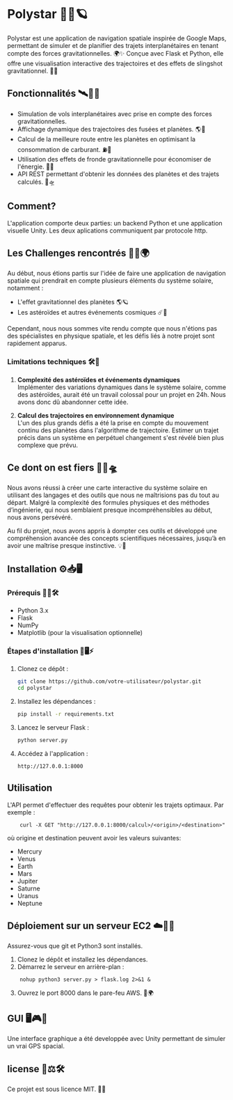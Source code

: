 # Polystar 🚀🌌🪐

Polystar est une application de navigation spatiale inspirée de Google Maps, permettant de simuler et de planifier des trajets interplanétaires en tenant compte des forces gravitationnelles. 🌍✨ Conçue avec Flask et Python, elle offre une visualisation interactive des trajectoires et des effets de slingshot gravitationnel. 🚀🔭

## Fonctionnalités 🛰️🌠🚀
- Simulation de vols interplanétaires avec prise en compte des forces gravitationnelles.
- Affichage dynamique des trajectoires des fusées et planètes. 🌎🚀
- Calcul de la meilleure route entre les planètes en optimisant la consommation de carburant. ⛽🌌
- Utilisation des effets de fronde gravitationnelle pour économiser de l'énergie. 🏹✨
- API REST permettant d'obtenir les données des planètes et des trajets calculés. 🔄🛸
## Comment?

L'application comporte deux parties: un backend Python et une application visuelle Unity. 
Les deux aplications communiquent par protocole http.
## Les Challenges rencontrés 🚀🔬🌍

Au début, nous étions partis sur l'idée de faire une application de navigation spatiale qui prendrait en compte plusieurs éléments du système solaire, notamment :  
- L'effet gravitationnel des planètes 🌎🪐  
- Les astéroïdes et autres événements cosmiques ☄️🌠  

Cependant, nous nous sommes vite rendu compte que nous n'étions pas des spécialistes en physique spatiale, et les défis liés à notre projet sont rapidement apparus.  

### Limitations techniques 🛠️🚧
1. **Complexité des astéroïdes et événements dynamiques**  
   Implémenter des variations dynamiques dans le système solaire, comme des astéroïdes, aurait été un travail colossal pour un projet en 24h. Nous avons donc dû abandonner cette idée.  

2. **Calcul des trajectoires en environnement dynamique**  
   L'un des plus grands défis a été la prise en compte du mouvement continu des planètes dans l'algorithme de trajectoire. Estimer un trajet précis dans un système en perpétuel changement s'est révélé bien plus complexe que prévu.  
## Ce dont on est fiers 🌟🚀🛸  

Nous avons réussi à créer une carte interactive du système solaire en utilisant des langages et des outils que nous ne maîtrisions pas du tout au départ. Malgré la complexité des formules physiques et des méthodes d’ingénierie, qui nous semblaient presque incompréhensibles au début, nous avons persévéré.  

Au fil du projet, nous avons appris à dompter ces outils et développé une compréhension avancée des concepts scientifiques nécessaires, jusqu’à en avoir une maîtrise presque instinctive. 💡🔭
## Installation ⚙️📥🖥️

### Prérequis 📌📝🛠️
- Python 3.x
- Flask
- NumPy
- Matplotlib (pour la visualisation optionnelle)

### Étapes d'installation 🚀🖥️⚡
1. Clonez ce dépôt :
   ```bash
   git clone https://github.com/votre-utilisateur/polystar.git
   cd polystar

2. Installez les dépendances :
    ```bash
    pip install -r requirements.txt

3. Lancez le serveur Flask :
    ```bash
    python server.py

4. Accédez à l'application :
    ```bash
    http://127.0.0.1:8000
## Utilisation

L'API permet d'effectuer des requêtes pour obtenir les trajets optimaux. Par exemple :
```
    curl -X GET "http://127.0.0.1:8000/calcul>/<origin>/<destination>"
```

où origine et destination peuvent avoir les valeurs suivantes:
- Mercury
- Venus
- Earth
- Mars
- Jupiter
- Saturne
- Uranus
- Neptune


## Déploiement sur un serveur EC2 ☁️📡🚀

Assurez-vous que git et Python3 sont installés.
1. Clonez le dépôt et installez les dépendances.
2. Démarrez le serveur en arrière-plan :
```
    nohup python3 server.py > flask.log 2>&1 &
```
3. Ouvrez le port 8000 dans le pare-feu AWS. 🔑🌍
## GUI 🖥️🎮🚀

Une interface graphique a été developpée avec Unity permettant de simuler un vrai GPS spacial.
## license 📜⚖️🛠️

Ce projet est sous licence MIT. 🚀📄